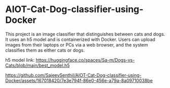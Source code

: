 # AIOT-Cat-Dog-classifier-using-Docker
This project is an image classifier that distinguishes between cats and dogs. It uses an h5 model and is containerized with Docker. Users can upload images from their laptops or PCs via a web browser, 
and the system classifies them as either cats or dogs.

h5 model link: https://huggingface.co/spaces/Sa-m/Dogs-vs-Cats/blob/main/best_model.h5


https://github.com/SajeevSenthil/AIOT-Cat-Dog-classifier-using-Docker/assets/167018420/7e3e794f-86e0-456e-a79a-8a09710038be






